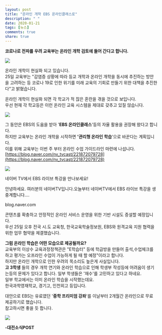 ```yaml
---
layout: post
title: "온라인 개학 EBS 온라인클래스로"
description: " "
date: 2020-01-21
tags: [뉴스]
comments: true
share: true
---
```



**코로나로 전파를 우려 교육부는 온라인 개학 검토에 들어 간다고 합니다.**

[![](https://post-phinf.pstatic.net/MjAyMDAzMjZfMjM3/MDAxNTg1MTc0MDg5NjA4.EXsHuaRolUDW4V4nbOCYzFgExUbSfTS2udEG1p7S9ZMg._TKQUBc5M7cI2Iihi9EvBQQ7oWetN4k3Mz8DzgFdz9Ug.JPEG/JKJKJKJI.jpeg?type=w1200)](https://post.naver.com/viewer/postView.nhn?volumeNo=27827906&memberNo=23087486&searchKeyword=%EC%98%A8%EB%9D%BC%EC%9D%B8%20%ED%81%B4%EB%9E%98%EC%8A%A4%20EBS&searchRank=1#)

온라인 개학이 현실화 되고 있습니다.  
25일 교육부는 "감염증 상황에 따라 등교 개학과 온라인 개학을 동시에 추진하는 방안을 고려하는 등 코로나 19로 인한 위기를 미래 교육의 기회로 만들기 위한 대책을 추진한다"고 밝혔습니다.  
  
온라인 개학이 현실화 되면 각 학교가 적 잖은 혼란을 겪을 것으로 보입니다.  
우선 현재 각 학교등은 이런 온라인 교육 시스템을 제대로 갖추고 있질 않습니다.  

[![](https://post-phinf.pstatic.net/MjAyMDAzMjZfMTUx/MDAxNTg1MTc0Mjc1NjEy.A4-clDtO1il9l0rweo8VRxRMrWwyjOPMnsxVoE3amBog.qfVfvtqu1_CwVAzw6caLsdC4ER9EtgtN3a9uJnV1244g.PNG/20200326_071101.png?type=w1200)](https://post.naver.com/viewer/postView.nhn?volumeNo=27827906&memberNo=23087486&searchKeyword=%EC%98%A8%EB%9D%BC%EC%9D%B8%20%ED%81%B4%EB%9E%98%EC%8A%A4%20EBS&searchRank=1#)

그 동안은 EBS의 도움을 받아 '**EBS 온라인클래스**'등의 자율 활용을 권장해 왔다고 합니다.  
하지만 교육부는 온라인 개학을 시작하면 **'관리형 온라인 학습**'으로 바꾼다는 계획입니다.  
이를 위해 교육부는 이번 주 부터 온라인 수업 가이드라인 마련에 나섭니다.  
[https://blog.naver.com/nv_tvcast/221872079728](https://blog.naver.com/nv_tvcast/221872079728)

[](https://blog.naver.com/nv_tvcast/221872079728)

![](https://dthumb-phinf.pstatic.net/?src=%22https%3A%2F%2Fblogimgs.pstatic.net%2Fnblog%2Fmylog%2Fpost%2Fog_default_image_160610.png%22&type=ff120)

네이버 TV에서 EBS 라이브 특강을 만나보세요!

안녕하세요. 여러분의 네이버TV입니다.오늘부터 네이버TV에서 EBS 라이브 특강을 생중계합니다....

blog.naver.com

콘텐츠를 확충하고 안정적인 온라인 서비스 운영을 위한 기반 시설도 증설할 예정입니다.  
우선 25일 오후 전국 시.도 교육청, 한국교육학술정보원, EBS와 원격교육 지원 협력을 위한 업무 협약을 체결했습니다.  
  
**그럼 온라인 학습은 어떤 모습으로 제공될까요?**  
교육부의 이상수 교육과정정책관은 "E학습터" 등에 학급방을 만들어 출석,수업체크를 하고 평가는 오프라인 수업이 가능하게 될 때 할 예정"이라고 합니다.  
하지만 온라인 개학으로 인한 우려의 목소리도 높은게 사실입니다.  
**고 3학생** 들의 경우 개학 연기와 온라인 학습으로 인해 학생부 작성등에 어려움이 생기는등의 문제가 있다고 합니다. 일부 학생들은 '재수'를 고민하고 있다고 하네요.  
일부 학교에서는 이미 온라인 학습을 시작했는데요.  
한국과학영재학교, 경기고, 인천외고 등입니다.  
  
대안으로 EBS는 유료였던 '**중학 프리미엄 강좌**'를 이날부터 2개월간 온라인으로 무료 제공하기로 했습니다.  
참고하시면 좋을 듯 합니다.  

[![](https://post-phinf.pstatic.net/MjAyMDAzMjZfMjMx/MDAxNTg1MTc0NDc1MzE2.H_Qrf1FY3Rrw_VIcXJS3V2i0rYVvqXXFXyilSanA5sEg.Hx-N_y-EfdhV5yBJoTcP0zYBcNwFgerDMAmM1EDlyqcg.PNG/20200326_071415.png?type=w1200)](https://post.naver.com/viewer/postView.nhn?volumeNo=27827906&memberNo=23087486&searchKeyword=%EC%98%A8%EB%9D%BC%EC%9D%B8%20%ED%81%B4%EB%9E%98%EC%8A%A4%20EBS&searchRank=1#)

**-대전소식POST**